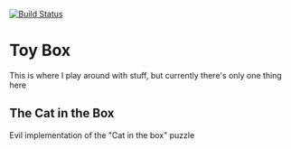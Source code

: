 [![Build Status](https://travis-ci.org/emanuelmch/toybox.svg?branch=master)](https://travis-ci.org/emanuelmch/toybox)

# Toy Box

This is where I play around with stuff, but currently there's only one thing here

## The Cat in the Box

Evil implementation of the "Cat in the box" puzzle
